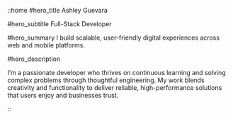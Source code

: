 ::home
#hero_title
Ashley Guevara

#hero_subtitle
Full-Stack Developer

#hero_summary
I build scalable, user-friendly digital experiences across web and mobile platforms.


#hero_description

I’m a passionate developer who thrives on continuous learning and solving complex problems through thoughtful engineering. My work blends creativity and functionality to deliver reliable, high-performance solutions that users enjoy and businesses trust.

::
